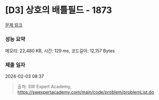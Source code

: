 # [D3] 상호의 배틀필드 - 1873 

[문제 링크](https://swexpertacademy.com/main/code/problem/problemDetail.do?contestProbId=AV5LyE7KD2ADFAXc) 

### 성능 요약

메모리: 22,480 KB, 시간: 129 ms, 코드길이: 12,157 Bytes

### 제출 일자

2024-02-03 08:37



> 출처: SW Expert Academy, https://swexpertacademy.com/main/code/problem/problemList.do